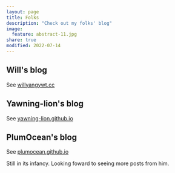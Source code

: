 ```yaml
---
layout: page
title: Folks
description: "Check out my folks' blog"
image:
  feature: abstract-11.jpg
share: true
modified: 2022-07-14
---
```


## Will's blog

See [willyangywt.cc](https://willyangywt.cc/)

## Yawning-lion's blog

See [yawning-lion.github.io](https://yawning-lion.github.io/)

## PlumOcean's blog

See [plumocean.github.io](https://yawning-lion.github.io/)

Still in its infancy. Looking foward to seeing more posts from him.